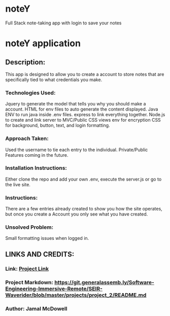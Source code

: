 # noteY
Full Stack note-taking app with login to save your notes

# noteY application

## Description:
This app is designed to allow you to create a account to store notes that are specifically tied to what credentials you make.

### Technologies Used:
Jquery to generate the model that tells you why you should make a account.
HTML for env files to auto generate the content displayed.
Java ENV to run java inside .env files.
express to link everything together.
Node.js to create and link server to MVC/Public CSS views
env for encryption
CSS for background, button, text, and login formatting.

### Approach Taken:
Used the username to tie each entry to the individual. Private/Public Features coming in the future.

### Installation Instructions:
Either clone the repo and add your own .env, execute the server.js or go to the live site.

### Instructions:
There are a few entries already created to show you how the site operates, but once you create a Account you only see what you have created.

### Unsolved Problem:
Small formatting issues when logged in.

## LINKS AND CREDITS:

### Link: [Project Link](https://interanc-notey.herokuapp.com/notey)

### Project Markdown: https://git.generalassemb.ly/Software-Engineering-Immersive-Remote/SEIR-Waverider/blob/master/projects/project_2/README.md

### Author: Jamal McDowell
